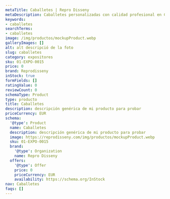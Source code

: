 ```yaml
---
metaTitle: Caballetes | Repro Disseny
metaDescription: Caballetes personalizadas con calidad profesional en Cataluña.
keywords:
- caballetes
searchTerms:
- caballetes
image: /img/productos/mockupProduct.webp
galleryImages: []
alt: alt descripció de la foto
slug: caballetes
category: expositores
sku: 01-EXPO-0015
price: 0
brand: Reprodisseny
inStock: true
formFields: []
ratingValue: 0
reviewCount: 0
schemaType: Product
type: producto
title: Caballetes
description: descripción genérica de mi producto para probar
priceCurrency: EUR
schema:
  '@type': Product
  name: Caballetes
  description: descripción genérica de mi producto para probar
  image: https://reprodisseny.com/img/productos/mockupProduct.webp
  sku: 01-EXPO-0015
  brand:
    '@type': Organization
    name: Repro Disseny
  offers:
    '@type': Offer
    price: 0
    priceCurrency: EUR
    availability: https://schema.org/InStock
nav: Caballetes
faqs: []
---
```

